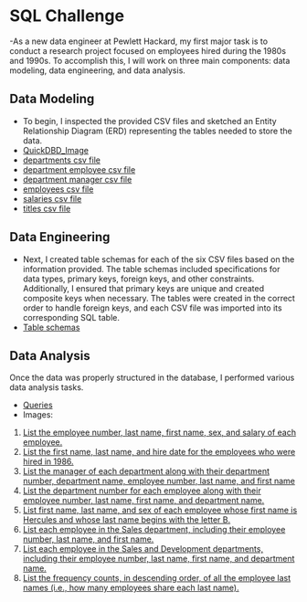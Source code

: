 # SQL Challenge

-As a new data engineer at Pewlett Hackard, my first major task is to conduct a research project focused on employees hired during the 1980s and 1990s. To accomplish this, I will work on three main components: data modeling, data engineering, and data analysis.

## Data Modeling

- To begin, I inspected the provided CSV files and sketched an Entity Relationship Diagram (ERD) representing the tables needed to store the data.
- [QuickDBD_Image](images/QuickDBD.png)
- [departments csv file](EmployeesSQL/departments.csv)
- [department employee csv file](EmployeesSQL/dept_emp.csv)
- [department manager csv file](EmployeesSQL/dept_manager.csv)
- [employees csv file](EmployeesSQL/employees.csv)
- [salaries csv file](EmployeesSQL/salaries.csv)
- [titles csv file](EmployeesSQL/titles.csv) 

## Data Engineering

- Next, I created table schemas for each of the six CSV files based on the information provided. The table schemas included specifications for data types, primary keys, foreign keys, and other constraints. Additionally, I ensured that primary keys are unique and created composite keys when necessary. The tables were created in the correct order to handle foreign keys, and each CSV file was imported into its corresponding SQL table. 
- [Table schemas](querytool/table_schemata.sql)

## Data Analysis

Once the data was properly structured in the database, I performed various data analysis tasks. 
- [Queries](querytool/queries.sql)
- Images:
1. [List the employee number, last name, first name, sex, and salary of each employee.](images/emp_num_lst_frst_sx_sal.png)
2. [List the first name, last name, and hire date for the employees who were hired in 1986.](images/emp_frst_lst_hd.png)
3. [List the manager of each department along with their department number, department name, employee number, last name, and first name](images/mgr_deptid_dptnm_empid_lst_frst.png)
4. [List the department number for each employee along with their employee number, last name, first name, and department name.](images/dptid_empid_frst_lst_dptname.png)
5. [List first name, last name, and sex of each employee whose first name is Hercules and whose last name begins with the letter B.](images/herc_b.png)
6. [List each employee in the Sales department, including their employee number, last name, and first name.](images/emp_frst_lst_hd.png)
7. [List each employee in the Sales and Development departments, including their employee number, last name, first name, and department name.](images/sales_dev_dpt_empid_lst_frst_dptname.png)
8. [List the frequency counts, in descending order, of all the employee last names (i.e., how many employees share each last name).](images/mgr_deptid_dptnm_empid_lst_frst.png)




